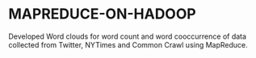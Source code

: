 # MAPREDUCE-ON-HADOOP
Developed Word clouds for word count and word cooccurrence of data collected from Twitter, NYTimes and Common Crawl using MapReduce.
